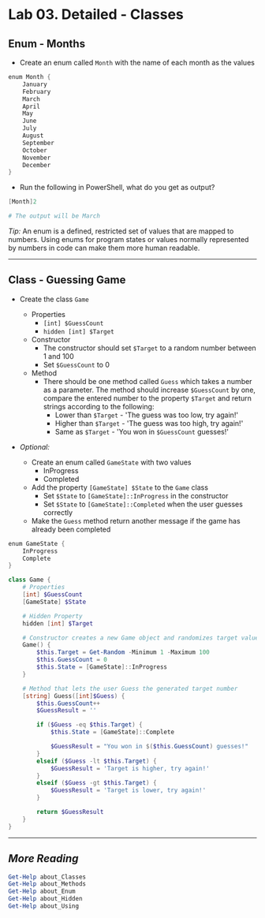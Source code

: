 # Lab 03. Detailed - Classes

## Enum - Months

- Create an enum called `Month` with the name of each month as the values

```PowerShell
enum Month {
    January
    February
    March
    April
    May
    June
    July
    August
    September
    October
    November
    December
}
```

- Run the following in PowerShell, what do you get as output?

```PowerShell
[Month]2

# The output will be March
```

*Tip:* An enum is a defined, restricted set of values that are mapped to numbers. Using enums for program states or values normally represented by numbers in code can make them more human readable.

---

## Class - Guessing Game

- Create the class `Game`
  - Properties
    - `[int] $GuessCount`
    - `hidden [int] $Target`
  - Constructor
    - The constructor should set `$Target` to a random number between 1 and 100
    - Set `$GuessCount` to 0
  - Method
    - There should be one method called `Guess` which takes a number as a parameter. The method should increase `$GuessCount` by one, compare the entered number to the property `$Target` and return strings according to the following:
      - Lower than `$Target` - 'The guess was too low, try again!'
      - Higher than `$Target` - 'The guess was too high, try again!'
      - Same as `$Target` - 'You won in `$GuessCount` guesses!'

- *Optional:*
  - Create an enum called `GameState` with two values
    - InProgress
    - Completed
  - Add the property `[GameState] $State` to the `Game` class
    - Set `$State` to `[GameState]::InProgress` in the constructor
    - Set `$State` to `[GameState]::Completed` when the user guesses correctly
  - Make the `Guess` method return another message if the game has already been completed

```PowerShell
enum GameState {
    InProgress
    Complete
}

class Game {
    # Properties
    [int] $GuessCount
    [GameState] $State

    # Hidden Property
    hidden [int] $Target

    # Constructor creates a new Game object and randomizes target value between 1 and 100
    Game() {
        $this.Target = Get-Random -Minimum 1 -Maximum 100
        $this.GuessCount = 0
        $this.State = [GameState]::InProgress
    }

    # Method that lets the user Guess the generated target number
    [string] Guess([int]$Guess) {
        $this.GuessCount++
        $GuessResult = ''

        if ($Guess -eq $this.Target) {
            $this.State = [GameState]::Complete

            $GuessResult = "You won in $($this.GuessCount) guesses!"
        }
        elseif ($Guess -lt $this.Target) {
            $GuessResult = 'Target is higher, try again!'
        }
        elseif ($Guess -gt $this.Target) {
            $GuessResult = 'Target is lower, try again!'
        }

        return $GuessResult
    }
}
```

---

## *More Reading*

```PowerShell
Get-Help about_Classes
Get-Help about_Methods
Get-Help about_Enum
Get-Help about_Hidden
Get-Help about_Using
```
